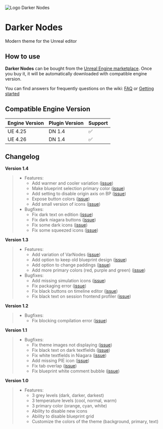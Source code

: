 ![Logo Darker Nodes](https://user-images.githubusercontent.com/4563971/101672049-a502fe00-3a55-11eb-9ed8-ebdd0839ba86.png)

# Darker Nodes
Modern theme for the Unreal editor

## How to use

**Darker Nodes** can be bought from the [Unreal Engine marketplace](https://www.unrealengine.com/marketplace/en-US/slug/darker-nodes). Once you buy it, it will be automatically downloaded with compatible engine version.

You can find answers for frequently questions on the wiki: [FAQ](https://github.com/TheHerobrine/DarkerNodes/wiki/FAQ) or [Getting started](https://github.com/TheHerobrine/DarkerNodes/wiki/Getting-started)

## Compatible Engine Version

Engine Version | Plugin Version | Support
-------------- | -------------- | ----
UE 4.25 | DN 1.4 | ✅
UE 4.26 | DN 1.4 | ✅

## Changelog

**Version 1.4**
> - Features:
>   - Add warmer and cooler variation ([issue](https://github.com/TheHerobrine/DarkerNodes/issues/37))
>   - Make blueprint selection primary color ([issue](https://github.com/TheHerobrine/DarkerNodes/issues/36))
>   - Add setting to disable origin axis on BP ([issue](https://github.com/TheHerobrine/DarkerNodes/issues/32))
>   - Expose button colors ([issue](https://github.com/TheHerobrine/DarkerNodes/issues/31))
>   - Add small version of icons ([issue](https://github.com/TheHerobrine/DarkerNodes/issues/4))
> - Bugfixes:
>   - Fix dark text on edition ([issue](https://github.com/TheHerobrine/DarkerNodes/issues/35))
>   - Fix dark niagara buttons ([issue](https://github.com/TheHerobrine/DarkerNodes/issues/34))
>   - Fix some dark icons ([issue](https://github.com/TheHerobrine/DarkerNodes/issues/33))
>   - Fix some squeezed icons ([issue](https://github.com/TheHerobrine/DarkerNodes/issues/30))

**Version 1.3**
> - Features:
>   - Add variation of VarNodes ([issue](https://github.com/TheHerobrine/DarkerNodes/issues/14))
>   - Add option to keep old blueprint design ([issue](https://github.com/TheHerobrine/DarkerNodes/issues/12))
>   - Add option to change paddings ([issue](https://github.com/TheHerobrine/DarkerNodes/issues/5))
>   - Add more primary colors (red, purple and green) ([issue](https://github.com/TheHerobrine/DarkerNodes/issues/15))
> - Bugfixes:
>   - Add missing simulation icons ([issue](https://github.com/TheHerobrine/DarkerNodes/issues/24))
>   - Fix packaging error ([issue](https://github.com/TheHerobrine/DarkerNodes/issues/25))
>   - Fix black buttons on timeline editor ([issue](https://github.com/TheHerobrine/DarkerNodes/issues/27))
>   - Fix black text on session frontend profiler ([issue](https://github.com/TheHerobrine/DarkerNodes/issues/28))

**Version 1.2**
> - Bugfixes:
>   - Fix blocking compilation error ([issue](https://github.com/TheHerobrine/DarkerNodes/issues/21))

**Version 1.1**
> - Bugfixes:
>   - Fix theme images not displaying ([issue](https://github.com/TheHerobrine/DarkerNodes/issues/7))
>   - Fix black text on dark textfields ([issue](https://github.com/TheHerobrine/DarkerNodes/issues/3))
>   - Fix white textfields in Niagara ([issue](https://github.com/TheHerobrine/DarkerNodes/issues/9))
>   - Add missing PIE icon ([issue](https://github.com/TheHerobrine/DarkerNodes/issues/11))
>   - Fix tab overlap ([issue](https://github.com/TheHerobrine/DarkerNodes/issues/10))
>   - Fix blueprint white comment bubble ([issue](https://github.com/TheHerobrine/DarkerNodes/issues/8))

**Version 1.0**
> - Features:
>   - 3 grey levels (dark, darker, darkest)
>   - 3 temperature levels (cool, normal, warm)
>   - 3 primary color (orange, cyan, white)
>   - Ability to disable new icons
>   - Ability to disable blueprint grid
>   - Customize the colors of the theme (background, primary, text)
